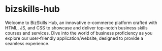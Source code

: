 # bizskills-hub
Welcome to BizSkills Hub, an innovative e-commerce platform crafted with HTML, JS, and CSS to showcase and deliver top-notch business skills courses and services. Dive into the world of business proficiency as you explore our user-friendly application/website, designed to provide a seamless experience.
